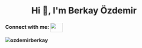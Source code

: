 <h1 align="center">Hi 👋, I'm Berkay Özdemir</h1>

<h3 align="left">Connect with me:
<a href="https://www.linkedin.com/in/berkayozd/" target="blank"><img align="center" src="https://camo.githubusercontent.com/c8a9c5b414cd812ad6a97a46c29af67239ddaeae08c41724ff7d945fb4c047e5/68747470733a2f2f6564656e742e6769746875622e696f2f537570657254696e7949636f6e732f696d616765732f7376672f6c696e6b6564696e2e737667" height="30" width="40" /></a>


<img align="center" src="https://github-readme-stats.vercel.app/api/top-langs?username=ozdemirberkay&show_icons=true&locale=en&layout=compact" alt="ozdemirberkay"
 />

</h3>

</p>

